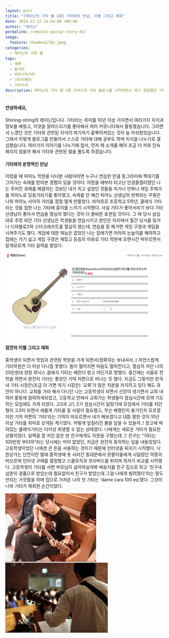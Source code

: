 ```yaml
---
layout: post
title: "[레미닌의 기타 썰 1화] 기타와의 만남, 이별 그리고 재회"
date: 2019-12-12 14:54:00 +09:00
author: "레미닌"
permalink: /reminin-guitar-story-01/
image:
  feature: thumbnail01.jpeg
categories:
  - 레미닌의 기타 썰
tags:
  - 넥뿌
  - 통기타
  - 어쿠스틱기타
  - 기타리페어
  - 기타수리
description: 레미닌의 기타 썰 1화 어쿠스틱 기타 블로그를 시작하면서 제가 경험했던 기타와의 첫 만남과 이별, 그리고 재회를 이야기해보려합니다.
---
```


#### 안녕하세요,

Shining-string의 레미닌입니다. 기타라는 취미를 10년 이상 가지면서 여러가지 지식과 정보를 배웠고, 이것을 알려드리기를 좋아해서 여러 커뮤니티에서 활동했습니다. 그러면서 느꼈던 것은 기타와 관련된 지식이 여기저기 흩뿌려져있는 것이 늘 아쉬웠었습니다. 그래서 이렇게 블로그를 만들어서 스스로 기타에 대해 공부도 하며 지식을 나누기로 결심했습니다. 여러가지 이야기를 나누기에 앞서, 먼저 제 소개를 해야 조금 더 저와 친숙해지지 않을까 해서 기타와 관련된 썰을 풀도록 하겠습니다.





#### 기타와의 운명적인 만남

 어렸을 때 피아노 학원을 다녀본 사람이라면 누구나 연습한 만큼 동그라미에 짝대기를 그어가는 숙제를 받아본 경험이 있을 것이다. 어렸을 때부터 타고난 인생즐겜러였던 나는 주어진 과제를 해결하는 것보단 내가 치고 싶었던 것들을 치거나 만화나 게임 주제가를 피아노로 딩동거리기를 좋아했고, 숙제를 안 해간 피아노 선생님의 반복되는 꾸중은 나와 피아노 사이의 거리를 점점 멀게 만들었다. 바야흐로 초등학교 5학년, 클래식 기타라는 것을 접한 나는 기타에 흥미를 느끼기 시작했다. 사실 기타가 좋아서라기 보다 기타 선생님이 좋아서 연습을 열심히 했다는 것이 더 올바른 표현일 것이다. 그 때 당시 삼십대로 추정 되던 기타 선생님은 학생들을 연습시키고 본인은 자리에서 월간 낚시를 읽거나 디아블로2와 스타크래프트를 열심히 했는데, 연습을 잘 해가면 게임 구경과 게임을 시켜주기도 했다. 게임에 대한 재능은 없었던 나는 집에가면 어차피 눈높이를 해야하고 집에는 가기 싫고 게임 구경은 재밌고 등등의 이유로 기타 학원에 오랜시간 머무르면서 알게모르게 기타 실력을 쌓았다. 



![데임기타 판매글](/img/post/01/image01.png)





#### 잠깐의 이별 그리고 재회

 중학생이 되면서 학업과 관련된 학원을 가게 되면서(정확히는 보내셔서..) 자연스럽게 기타학원은 더 이상 다니질 못했다. 몸이 멀어지면 마음도 멀어진다고, 열심히 치던 나의 20만원대 영창 피닉스 클래식 기타는 베란다 창고 어딘가로 향했다. 중간에는 서울로 전학을 하면서 완전히 기타는 좋았던 기억 저편으로 떠나는 듯 했다. 지금도 그렇지만 한국 내 기타 시장은(조금 더 가면 악기 시장은) ‘교회’가 많은 지분을 차지하고 있다 해도 과언이 아니다. 교회를 가라 해서 다니던 나는 고등학생이 되면서 신앙이 생기면서 교회 내 여러 활동에 참여하게되었고, 고등학교 안에서 교회가는 학생들이 점심시간에 모여 기도하는 모임에도 가게 되었다. 고3과 고1, 2가 점심시간이 달랐기에 모임에서 기타를 치던 형이 고3이 되면서 새롭게 기타를 칠 사람이 필요했고, 무슨 배짱인지 용기인지 모르겠지만 기억 저편의 ‘기타’라는 기억이 떠오르면서 내가 해보겠다고 대뜸 말한 것이 10년 이상 기타를 취미로 갖게된 계기였다. 어떻게 엎질러진 물을 담을 수 있을까..! 창고에 박혀있는 클래식기타는 더이상 회생할 수 없는 상태였다. 나에게는 새로운 기타가 필요한 상황이었다. 일렉을 잘 치던 같은 반 친구에게도 자문을 구했는데 그 친구는 “기타는 100만원 부터야”라는 당시에는 어이 없었던, 지금은 완전히 동의하는 답을 내놓았었다. 고등학생이었던 나에겐 큰 돈을 사용하는 것이기 때문에 인터넷을 뒤지기 시작했다. 낙원상가는 던전이란 말에 중학생때 옷 사러간 동대문에서 옷팔이들에게 시달렸던 악몽이 떠오르며 인터넷 구매를 결정했고 스쿨뮤직과 프리버드를 뒤지며 최저가 비교를 시작했다. 고등학생이 기타를 사면 부모님이 싫어하실까봐 배송지를 친구 집으로 하고 ‘친구네 삼촌이 경품으로 받았는데 필요없어서 친구가 받았는데 그걸 나에게 빌려줬다’라는 말도안되는 거짓말을 하며 집으로 가져온 나의 첫 기타는 ‘dame cara 100 eq’였다. 그것이 나와 기타가 재회한 순간이었다.

![기타를 치던 나 01](/img/post/01/image02.png) ![기타를 치던 나 02](/img/post/01/image03.png)